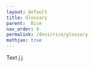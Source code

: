 ```yaml
---
layout: default
title: Glossary
parent:  Rice
nav_order: 9
permalink: /docs/rice/glossary
mathjax: true
---
```




Text j
j
